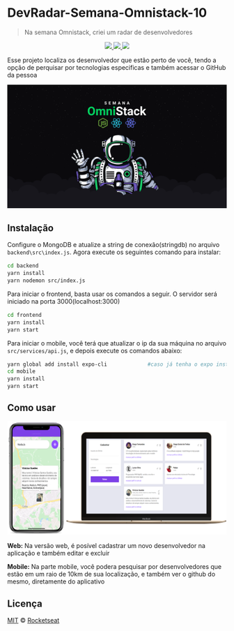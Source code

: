 # DevRadar-Semana-Omnistack-10
> Na semana Omnistack, criei um radar de desenvolvedores

<p align="center">
  <a aria-label="Versão do Node" href="https://github.com/nodejs/node/blob/master/doc/changelogs/CHANGELOG_V12.md#12.14.1">
    <img src="https://img.shields.io/badge/node.js@lts-12.14.1-informational?logo=Node.JS"></img>
  </a>
  <a aria-label="Versão do React" href="https://github.com/facebook/react/blob/master/CHANGELOG.md#16120-november-14-2019">
    <img src="https://img.shields.io/badge/axios-0.19.2-informational?logo=socket"></img>
  </a>
  <a aria-label="Versão do Expo" href="https://developer.mozilla.org/en-US/docs/Web/API/WebSockets_API/Writing_WebSocket_client_applications">
    <img src="https://img.shields.io/badge/websocket-1.0.31-informational?logo=socket"></img>
  </a>
</p>

Esse projeto localiza os desenvolvedor que estão perto de você, tendo a opção de perquisar por tecnologias especificas e também acessar o GitHub da pessoa

![](./static/omnistack.png)

## Instalação
Configure o MongoDB e atualize a string de conexão(stringdb) no arquivo `backend\src\index.js`. Agora execute os seguintes comando para instalar:
```bash
cd backend
yarn install
yarn nodemon src/index.js
```
Para iniciar o frontend, basta usar os comandos a seguir. O servidor será iniciado na porta 3000(localhost:3000)
```bash
cd frontend
yarn install
yarn start
```

Para iniciar o mobile, você terá que atualizar o ip da sua máquina no arquivo `src/services/api.js`, e depois execute os comandos abaixo:
```bash
yarn global add install expo-cli             #caso já tenha o expo instalado no seu pc, não use esse comando
cd mobile
yarn install
yarn start
```

## Como usar

![](./static/devradar.png)

**Web:**
Na versão web, é posível cadastrar um novo desenvolvedor na aplicação e também editar e excluir

**Mobile:**
Na parte mobile, você podera pesquisar por desenvolvedores que estão em um raio de 10km de sua localização, e também ver o github do mesmo, diretamente do aplicativo


## Licença

[MIT](./LICENSE) &copy; [Rocketseat](https://rocketseat.com.br/)
